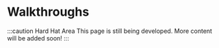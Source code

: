 # Walkthroughs

:::caution Hard Hat Area
This page is still being developed. More content will be added soon!
:::

